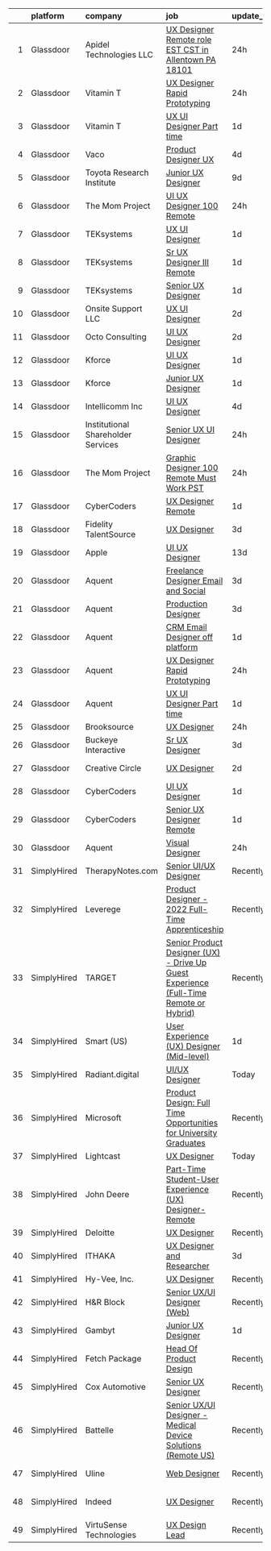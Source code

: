 

|    | platform    | company                            | job                                                                                                                                                                                                                                                                                                                                                                                                                                                                                                                                                                                                                                                                                                                                                                                                                                                                                                                                                                                                                                                                                                                                                                                                                                                                                                                                                                                                         | update_time   | location                  |
|---:|:------------|:-----------------------------------|:------------------------------------------------------------------------------------------------------------------------------------------------------------------------------------------------------------------------------------------------------------------------------------------------------------------------------------------------------------------------------------------------------------------------------------------------------------------------------------------------------------------------------------------------------------------------------------------------------------------------------------------------------------------------------------------------------------------------------------------------------------------------------------------------------------------------------------------------------------------------------------------------------------------------------------------------------------------------------------------------------------------------------------------------------------------------------------------------------------------------------------------------------------------------------------------------------------------------------------------------------------------------------------------------------------------------------------------------------------------------------------------------------------|:--------------|:--------------------------|
|  1 | Glassdoor   | Apidel Technologies LLC            | [UX Designer  Remote role   EST CST  in Allentown  PA  18101](https://www.glassdoor.com/partner/jobListing.htm?pos=108&ao=1110586&s=58&guid=0000018392606f96bbf8ec7c103994fa&src=GD_JOB_AD&t=SR&vt=w&ea=1&cs=1_1840f625&cb=1664608137438&jobListingId=1008175384315&cpc=8795CF9063CD573D&jrtk=3-0-1ge960ru7grhp801-1ge960runi9j9800-cedf637b6552d049--6NYlbfkN0C-xuqgdbktDILJoi_o42Ntwte-sxNwJl4lq25EOjgqY1VgCmQAJBSmm_5alIQ5XlvPrLljutItzS0mzm2l7Yjh4RNuoUH4WEBOGLSEo2BxjPNKaee3GvGLNz4gPDZu-KHYKRmxADGW1-zLaA47swzojpUagh8g5dG3BjTTez5V64uk93YtV7C7Zj0T7L1zBoB1QeRFg_tBGwG2AJbst6ge1ENfnMZx8aIVmyrqBdEpvBT9oQzncg_dY3rSuOQqS8RkSVqbCVgkJIc7iTaWo8MPABJ0-fD8IIZPGSTlrxrxVbDSNkM5v6uBnmKtEi6wfsOuhF9LJp-tADvWLbxGpYiwjSEa4S9YaphDtlQKUCaVUju-mVh3uDjGan-Obqs2PixRZGSS0x-yVdm32wJHgf2Pi4QbM6CIL2SHuD4rfg9NP8cVMhRWW63bZLU4ffibhTuh5gQaw5roWHPszIgFIdWF1pwHc4lmoCQrt0Q8cI391wlWZBR3W0Dqi7yhMr-xfIdauND9lq9D6Q%3D%3D)                                                                                                                                                                                                                                                                                                                                                                                                                                                                                          | 24h           | Allentown, PA             |
|  2 | Glassdoor   | Vitamin T                          | [UX Designer  Rapid Prototyping ](https://www.glassdoor.com/partner/jobListing.htm?pos=112&ao=1110586&s=58&guid=0000018392606f96bbf8ec7c103994fa&src=GD_JOB_AD&t=SR&vt=w&cs=1_0fac3f5c&cb=1664608137439&jobListingId=1008173951359&cpc=FB7E4A1762AE5BEC&jrtk=3-0-1ge960ru7grhp801-1ge960runi9j9800-f8c7ab2fd0d22ab3--6NYlbfkN0DMrcEu7yrtATojKJA7cEzGQ3FdRGWLh0CZQInL4ECGI6k5tN82kdM0OKoro5eXmjrJzujvbIHDi84gDnWUq-W2MztV56e9feDSkIG_GB9cWaCa0HNiTVzO8dCrc3R_XHLMmEfZduEdxxDKL2lmR26CZQhp89w3YGEgCPfCneTlL2dWJoJY4kvImbaeAOVnkXLsYtc_AWbA8t5dF7DjRJlVO_V9WYApOSq2oTI10rc2sDjv12P4NnttfJvygoP7-68qIEw7jHKsj2O60LRCZb_9S8UnLEnGZGajXPbWQcR5LITUpzZM1giwnKoydYdwGfyvgmN1DlfcrMQgK4p8RyRIzfhSj8Z35FcBr3ueAlyVqLnmm88N6SsZdnGcpoEZsmaX43s2ZzeVCknzgU4HfV47fXYNd7Bb4y0K5LBoDNA6nBDTHCVGZ7_mma9DtkVbGuZtLWwWn8NXtz9LDXBYpcuA-7-dmwG34AMeijuJORifOA%3D%3D)                                                                                                                                                                                                                                                                                                                                                                                                                                                                                                                                                           | 24h           | Remote                    |
|  3 | Glassdoor   | Vitamin T                          | [UX   UI Designer  Part   time ](https://www.glassdoor.com/partner/jobListing.htm?pos=126&ao=1110586&s=58&guid=0000018392606f96bbf8ec7c103994fa&src=GD_JOB_AD&t=SR&vt=w&cs=1_3c07bdcd&cb=1664608137441&jobListingId=1008171274913&cpc=FB7E4A1762AE5BEC&jrtk=3-0-1ge960ru7grhp801-1ge960runi9j9800-4bf6667c72e7b84f--6NYlbfkN0DMrcEu7yrtATojKJA7cEzGQ3FdRGWLh0CZQInL4ECGI6k5tN82kdM0OKoro5eXmjoaZL8nN3Be8I7mFx3cs-9qBCJ6phnW2ClcqUtnu2W8DdXBzKI99iGZ6BCA-ut6I_Ftt3-6BGtE0UGVagTyQHlADTki2KCPjtz28Hb9e33gprGLAJ1Yg4EwAnk24A9OpjLCqTl0_n7v2EVzAysVYbHINKtt12sGC9lSqWMgtW8kqt7cA9Kj5lDqB0Agg3sVIt2Bf7Iw0PzIE1BCbR70ngwCPgJ_QtAWpVrUEPObNmGFp6l2YrUBRr4hZSBhWxIjO7qhGpHD3uMrVHu2ZuS2CGsRDBcgxcqenTO535hTc1Nxu3LZjHI2qq4j7rNxaoJZ2PlhxXNtrd0mllPyQIgnw_lbRr_Evh2Q1E3bS4kzXLBnEKx1hoatqq6diL6nnqVAoSAld92N7zGN6RlmObN4CL0uQtvWsmxgndBFKqDWQliXAA%3D%3D)                                                                                                                                                                                                                                                                                                                                                                                                                                                                                                                                                            | 1d            | Remote                    |
|  4 | Glassdoor   | Vaco                               | [Product Designer   UX](https://www.glassdoor.com/partner/jobListing.htm?pos=124&ao=1110586&s=58&guid=0000018392606f96bbf8ec7c103994fa&src=GD_JOB_AD&t=SR&vt=w&ea=1&cs=1_ee3ad80c&cb=1664608137441&jobListingId=1008163072771&cpc=3BA4CE39D5B5DEF5&jrtk=3-0-1ge960ru7grhp801-1ge960runi9j9800-a78549ac59b6bd73--6NYlbfkN0D_sybMACCpf9B-677oK5j6rPldVB6BlrVvFjO_o-GJZbzuF-qh4PxErFUqfUsv_6sW9Vk4y-TmYWSpGkHQEHIrlB16yoUbjXyX7X5EKiYpx7ssJ92f540a90VaBB4kjiHfu4Gi2DcDhw00e7EMp9scPWjCh-vhOvzQtDKH_d3bZ9NcCrvfM-rNOjKJYSXJGDlM-NrYfeOPnt0sjMNgxF0uXSlr80ZkrKkTvwxiv65AutEPCiEbZB09w1G82oFVekzrHvGpSkUjf1Js07ZbeSZWxHBeCrS2k4M3oB1gFYRWkbZ-2HW04RWIAuYsR7oTYHTpLg0T-bijx2TBsl9boPnCOc9WfYN1yoh1KgwbHSru397E1vBifv4Ua5H2IAkQiNKzlUCppMUi-fQmh__44pee_NiGgB8VeXtdZAxAiGNyPPtNSIbpbkxz4MhfgFgVFQaXr58M5WEO6HFYBUFcMdPm8b3c2Z_cIZvn2dxGCGLWeRj0AmT7D-oIPskVzslbW22RLYPKNsQNR_WPeR3g7Oxx2T-7ignQCBbgmoZB0SuA9A%3D%3D)                                                                                                                                                                                                                                                                                                                                                                                                                                                                                                | 4d            | Remote                    |
|  5 | Glassdoor   | Toyota Research Institute          | [Junior UX Designer](https://www.glassdoor.com/partner/jobListing.htm?pos=113&ao=1110586&s=58&guid=0000018392606f96bbf8ec7c103994fa&src=GD_JOB_AD&t=SR&vt=w&ea=1&cs=1_328669da&cb=1664608137439&jobListingId=1008154395626&cpc=AC285F3A3ECA6BB0&jrtk=3-0-1ge960ru7grhp801-1ge960runi9j9800-f67843274f24dfd7--6NYlbfkN0DSgjPPcnEdvoK3uuxfISLALE6pB1FR7YSHOr_tSg5_QGIhoz_2VqUepdcKLBLI_zT8gjyfR1r67aOTbgheK19SQpXGle3g4VY2c30lMRAY4mIgBgEwCLhgJWsabSw76xIdLQzQTrpVtAGGFxggeZHQv2ARMYsVTb7oNmNoJVFJjyIc4Ag7TCw6_5SLGQqlbG6tD8aV32hV8I1P4o8lfUw9Ts63wpgZQVVZvbr4SWEKvDI9wydT5LM2T2RWA265T1lfT7NR1TEemAz-GRIDoRp3GlN4j189LqN9oBS_WRpF9gl2hQP8q9LPRDAHPT8M3NOCRpjDKuCv8HTUUu3dUxn11pwt8yqIVfc4G_g4mhajZ_3PkiAnf1bjtt_U0CAlBBIltLXI_8UJAWRNXqbqBK-gvvnVFxfS4EWO2G4NecMXi4FlWdWnriaZxjYrMJQmSIso1Nlt8pvKuHMw2MzyVXyXN0qXPKEXZgblWTlj2bUVwqc2vGLj4GELc-ehhKqwF3X5oq1qdSNuDTAqV8l3xzJlsLfpBAGGkIWJXD3odhczlTHCj0a8dfSyf7lIM762e5g%3D)                                                                                                                                                                                                                                                                                                                                                                                                                                                                                 | 9d            | Los Altos, CA             |
|  6 | Glassdoor   | The Mom Project                    | [UI UX Designer  100  Remote ](https://www.glassdoor.com/partner/jobListing.htm?pos=105&ao=1110586&s=58&guid=0000018392606f96bbf8ec7c103994fa&src=GD_JOB_AD&t=SR&vt=w&cs=1_559949bb&cb=1664608137437&jobListingId=1008175658293&cpc=FB7E4A1762AE5BEC&jrtk=3-0-1ge960ru7grhp801-1ge960runi9j9800-3f20cde7bdae6e93--6NYlbfkN0BDp_epf89aHDQhKpPegNJQ_ldQpEFZQsM9OcONMGxWx6pU56EKHF58QjVdAUvn2gUL_vkDbQLV7dAHA4DvaPm7U_EWqD3fRAhwjtEqdcUWYu1T25DdvT5WYZIBKOfgeg8mqKEqbamlYai4qZQM6iH_ecBn7A0hA8odAe_hG98BIqc8gARkeQHNpaNdr2lWG_esic6QEJ9hedq4UD0LZxBuAIsDTAk3Xnh5xmdtV4MLGgtydneRawOAj2zdJXnZYeO3yD64vDaCz6hEH3AEuDE9kLRnrSB82z4vT_Es6wT4Y3UEjuZHtQ8xic_nosSZLniBnzRVjCo4LkCqges9HOHZ1xYFMJpkdVugVNYC4HyhUFPUWRfhMgk9JkgfEolzkaswDKNFkKm0syPUWH4PBzy0_v22wyr1p9sC2lp-8FD4BDt1gc3_XigltY9HQ01d4EluvF5Tqag62uCytDavLo7WQ3xrdldk6_ZeeFO__Tu4TbmFdNJ4cvLgGrCs3KmVH733eE46DDWdohFYUbHdvIKd277a08FmdKdlfq7ysWNJKHU84aGWafuPzU0oRs_asdL6I1nHO89vOg%3D%3D)                                                                                                                                                                                                                                                                                                                                                                                                                                                              | 24h           | Remote                    |
|  7 | Glassdoor   | TEKsystems                         | [UX UI Designer](https://www.glassdoor.com/partner/jobListing.htm?pos=116&ao=1110586&s=58&guid=0000018392606f96bbf8ec7c103994fa&src=GD_JOB_AD&t=SR&vt=w&cs=1_68c69335&cb=1664608137439&jobListingId=1008172766180&cpc=F41FEAB56D215062&jrtk=3-0-1ge960ru7grhp801-1ge960runi9j9800-90ebe2972b67f183--6NYlbfkN0AuKz8EBO1xHDEL7V2YF9xF3dC_I9B9i-Zw2Jh8clPMK3KTieKealHQMRxLfyLBLKJ4QXP66uOfd8fYlyUkRWqt8kkeRvAaxr-d9sAlGLo2E32e4qthGQE_TY1B5cH1PYVB5JkENwHMk9qThWErUfcAi6IsTFkH6tEKd4rzI4BQ2pvhDMRqMRzrI4QGHcLwg0oD6lGWLWhbZpIarpIrDfwu_-W9fJ8hVmxpn1vZ_xHKzJHplwmeh15i0cRtoZ7ElL-u_8qZU1yXYFA18mwqKGTks7Hl72XAJ7vPQayRglv7kbHdhTXqxAMBjoNJKm6ewFeIfPZFE-UYZUCue69nWbxJ5M-Hke2Cg3EfZeMZhgEmUgMtWJkJ2eAO8aaFYasn_AR_mYXSBvh4KGFHMeCZDyVNfj7TEy13Y7X5CuKJGBRSHpbOrM5Qczt4L40txftNHrQbtAkQuLBv5Z8k_Z9NSEgR7PtKL2E7x5GrJkVg3g7NDEBQiGQWtPwNgKGJM48OvMuLu4KpoG2QAu3dryPTYj2B8Vjhztc_tw8vIDMrU6_bzxDP7kQYnRnu2yPCdP3m_k61DVqcOy2tQpaez3hAPC34AMMrcXOwQ5nM2L9r91P-APsLiX9lYBkAnUHV68Xn0-6B1KD7yzZ5FrsZ0vITDtWd7mZ57MEaF0nzQM3qMn3s56ERz-pxdYp3sEQs9Qs6CK4L3jkGscRcrS6Ori7rw-SFO3UGtDIg9CQq9ILKBbU1VMh1zN2Ijcota8421Bbq_emIJ1YiItNtK9lLTPi5NG8TY5fVjCSgAe2lbAZHUDHGF0AblShwxu0Q-8UBpP_FGW5CPTnWznBucJDYvYMDP3J-hg3EvINUt4juHDCXtvSz0JAkTgttsgq9LC-2ocSLIjufT3Kn7J_taNju5iUiOb4V7U7D9TGQZm4%3D)                                                                                                                          | 1d            | Greensboro, NC            |
|  8 | Glassdoor   | TEKsystems                         | [Sr  UX Designer III  Remote](https://www.glassdoor.com/partner/jobListing.htm?pos=122&ao=1110586&s=58&guid=0000018392606f96bbf8ec7c103994fa&src=GD_JOB_AD&t=SR&vt=w&cs=1_a309cc86&cb=1664608137440&jobListingId=1008172766243&cpc=654405A9B1E0A9F5&jrtk=3-0-1ge960ru7grhp801-1ge960runi9j9800-b62ad16a752069c8--6NYlbfkN0AuKz8EBO1xHDEL7V2YF9xF3dC_I9B9i-Zw2Jh8clPMK3KTieKealHQMRxLfyLBLKJ4QXP66uOfdwqh8fbcLl4j6JH6ueB_YNwTgsTPLhQC4a5TBKwCtU4x1ZcxBKTbMA_h9Xqqa0e8t3H-i_ZU_0cG3QNcjqix4OnWwNXfie3QBwPaacpsfQk3y6h8C5DkdJzYIPzadRv47hUxURhiQ2xzUxpUAETo_-yctzUV8xCD6BWY0sps3QnEtJUN3iQqgCuVr6yYLJfeNsdARvneM4PaWoPytFQ9x9cs9iViCbY2PmMycNXAM7x6_4Tbt2coEUNFl81IIau0bL7cwnqFhyKgwBnwlg71xN7M7a6dbuxuWLfPYFzLh8J2GA_jUkNbWYGZgxxNZeRqCblqH2gV70btvOeAEnZ-yxvEy97r4-vlNl0lcMP7eHUgY4m2YD9MS_QZ3hKb073aXHYVf0JNPJVDU73cW2JUx5ti-r4QEfiaBHl8phm0BTDFtAPl9uGG1fo0KdE41pwuHW8FX6T7sfMD0iZxEwmwtrTLSPZ19kkrjOKLoILBU7BbzpdjhE7PsMB5YwNJZLU_5qfEuFm8yhmbbAfC5QJkNzEAFxp_ga_pS1WBnORXl38kTpwOlYO_Ky3GjtoKR5MrEnp0SF89ME5bsK_-IT10guLYQZoQ1x9tJB6FYkVhx_oI7LOcr39YOL-k6wxsFPJbskSE18J-VXI5JQFw4AUxoz6a1G3PsutF7AuR9nA60OroAl38O8MzWl73untlCqaRp9k59gyVCDikE-1Eo3PVCM1cx6LkokbCkgeiPloT8dxNp3ildVOtUnnC0zVuWMEqHqEKEbLv9HiAcQWEkZKoqD4tgagRlTMG4XLLRHz46_nbzcUKVGbVYY5jXmUWDfzAk1OPf1fe-_eovPR4Mkr244U%3D)                                                                                                             | 1d            | Warrensville Heights, OH  |
|  9 | Glassdoor   | TEKsystems                         | [Senior UX Designer](https://www.glassdoor.com/partner/jobListing.htm?pos=127&ao=1110586&s=58&guid=0000018392606f96bbf8ec7c103994fa&src=GD_JOB_AD&t=SR&vt=w&cs=1_ebbda6d2&cb=1664608137441&jobListingId=1008172766048&cpc=FAE5E775D180B2FB&jrtk=3-0-1ge960ru7grhp801-1ge960runi9j9800-fcce30b190709b83--6NYlbfkN0AuKz8EBO1xHDEL7V2YF9xF3dC_I9B9i-Zw2Jh8clPMK3KTieKealHQySFBD4L6FvMt4hGeVJ7Y68106llFV3IBQKQYzCbtI-MzP9lCQPYMgpsK_nE-15qdg-YBM72zWSi1SSRFnHxcXj2nsOwaHaGri8IyglhjyVq71qBl8FUUCfndLOCvSOuhRJhCOCkrBPr1XMbirh-9Lin0ZQyst8-gCpmqXMFRfFcy3a2BklVmxqCi3jGAHYy2jcXC2tpG3p_hqvQIcSnCQSLbpM-ggjaAist26XTfjDuO0s62-G4oRc3MH6xZbOmklWZ8XHeRi25l9XvpiuLnj6vjVQGb4wvU7Og56Fd5qJByZXYTdM7ADx8AsTFJr6c26DPj_Z3FOfWZWnEWGQcNH41_V9K1pdUEXRurjqdaGPNpcQ4LqyJ18oc76JXOG0wBZYq8mHfG08iYsOWcQElPa3-5ZjJ9a7LrD97OJr1iKy29bq5yBdqqaCT4uC5Nxlb5-th_iiQKKDjxZeJVOwWNBDF7XTNvOKVrbh_698cmru4n8ye6HlvsYQQpmXQPk5OShdU5zLboUMBBTQ3qzN69y_a62Zi3au_AqLlnvF3Z0_bErqf2yEe3l5B3JGnbctIdtqlEUFDqJpR9iyFC1XPZnpyAn3b61zeMDS60ZrR0WH18cdYteiumLOFc7HBsG52aZbQlXj4zJ7Q1ucYWUr6Pn0dkq-TLV9LTGd0ulFXE4DhYfBBpCYy8SCw4RfWQUHGHzxqJST1AeRs7KzkBeBAZ4DSC4VgytMsjOdYYxpGeMlQAhnpBQeC9oI2W0o5QTbPkPLs126fuw9WCGjHR107W_PcSd0rrf6GzwxRvuMQxcY3O9DKUCZEizRd5teUpiaHtuyvRpM23inzt6BPtmmEQDY4KJ52ntQsJ8w0inq7O3AxMBuxGz-KXQg%3D%3D)                                                                                                        | 1d            | Atlanta, GA               |
| 10 | Glassdoor   | Onsite Support LLC                 | [UX UI Designer](https://www.glassdoor.com/partner/jobListing.htm?pos=101&ao=1110586&s=58&guid=0000018392606f96bbf8ec7c103994fa&src=GD_JOB_AD&t=SR&vt=w&ea=1&cs=1_7a59163c&cb=1664608137437&jobListingId=1008169414448&cpc=FB7E4A1762AE5BEC&jrtk=3-0-1ge960ru7grhp801-1ge960runi9j9800-a2aaa8486b49cb07--6NYlbfkN0Auk-QkTeXAvl3GClZfDM17QnofsqdUwCNpvBU1ShVA2_yp9Eg1uWSGJ1J2ClXU4kC3icgS9_W-5OsuWunWt_IyctRlB_pbyfy0dghEqf4VNyql2VDZ2IGt7AMSmGCYyfN4lJqudB2TMcLul0G85UmzqSdWchKEuZt7nw4iQuQHG9yX2SOt8G79KsOTwlB5zvlMqBtfsV6IgFJLRfmC3jPHVPbF5i6e8nreB5Yb9MQE4TJqVbv5nRunYCTbDm4DCB0XaMqmx2ymKB2ZOu-v0amf_WeVUYajDNdgUUQ0W94Yd32bWrof9g8prpT6Wjnw4B_lFgIPPGKsiRtr2ZZ3NM0SsX1-1n8qSgqTlolzjW-B9vMVPg1-T01l9xpKeCM4OmgToIPsj1ofx0FVfXjO5IDLRDuRwcHDQ34Xz2fSlbHRuHYIC2Tui-RP67cHGfCwB7ayOUsKxgCDfkUTysInKtsSZCbEw06uR85DQk1R8WfeOWbPpTF5tWydUhA25aR53cshml7yFnY0kw%3D%3D)                                                                                                                                                                                                                                                                                                                                                                                                                                                                                                                                       | 2d            | Remote                    |
| 11 | Glassdoor   | Octo Consulting                    | [UI UX Designer](https://www.glassdoor.com/partner/jobListing.htm?pos=103&ao=1110586&s=58&guid=0000018392606f96bbf8ec7c103994fa&src=GD_JOB_AD&t=SR&vt=w&ea=1&cs=1_0501cf12&cb=1664608137437&jobListingId=1008168500556&cpc=1CBFC3E34E2A31FF&jrtk=3-0-1ge960ru7grhp801-1ge960runi9j9800-b371f68b6cc4eaad--6NYlbfkN0BUILWTwFEMoXKrKssGyD8iTIA4IasGWC9VuLPSE7H-z3PWa5O78tC_NkFRpx8Ok5lPrUM7VPeJDZc1K6nRz6VTjVqrFkmtE1Tu5MmOi-VWlYxoX3PZSwQz7msP4ZNglGJEcCFNl3jkA2XF5qu19Srs_qOr8Em2AJbfiSkMTCMKsvYpLkr4E9oiEiMHqzWG951xJ2nO1-9xP5LFznj_rVPhstF8po8PhB6W6kuDBp8vSL4f3c1gjHJIZmq4lMz83M9mDjMuamrO7Ki8wgJK_NXVwdBR4wzfKdxlzNhoogri0sG0Aae-gg4wwpKlFh54iLiErfMVYUpByqSvCva1d5ihpPgslyoqckfpdz7Rv6wJzYNYnjb6xVPCP2hAALhQUAeMiZ6Nnr0_LNpVGSz06sOJUVwgRrLhFoN0TF9hYp-r3O3CsgJmRlEcgjn2UDtOQp18yQDWW2BkH2iylzpQZKRg2b7C7J05ftXuYAK37rECKTiBU5rC08cy1oYS2poEa_2lU02WRPNkag%3D%3D)                                                                                                                                                                                                                                                                                                                                                                                                                                                                                                                                       | 2d            | Remote                    |
| 12 | Glassdoor   | Kforce                             | [UI   UX Designer](https://www.glassdoor.com/partner/jobListing.htm?pos=118&ao=1110586&s=58&guid=0000018392606f96bbf8ec7c103994fa&src=GD_JOB_AD&t=SR&vt=w&cs=1_3ec2d14a&cb=1664608137440&jobListingId=1008171475825&cpc=451933188B21919D&jrtk=3-0-1ge960ru7grhp801-1ge960runi9j9800-169232d491edfc0d--6NYlbfkN0C5IatSLh_Ak1q39eQQoPIxD737RW9NeiYGvIRXkrLjEBkC4LI6KweFWWPiS1PvvlwxA2m4CamoTr1Qmp_rzbAaDITj5GUxqydHRv10c1Wgy3bori4BDfW7YKr5T8Q4uO9Vh53CVu8Echyc3dl-omqU9nZfrmxB4POLZjMr9DKh2VowwCb3sueumKcRyBuL9Bmvw_vLltOK1VSf-RIW1_wTOIM-UIIPQTbgpXVv6UIrUuJvj8YSTeWtVbJyeK7DLNojniE9iUlrJH9w8qQPG39xwZFVyACopoqRwIBGwwbRSkFn5X9r-vaolhHp_mmpwisHtUpebSbpRBx0edeiW7wK2mWipiPvQepFiz4ZYwPtODlxXD0hTDwCja8MSE0ua2_RPLPX4L08IEsItHtIV3YzzgsQpdqgZtfhOGvMq7paWydPhLcyVIgtPthhk5JyKk8bp5ikKJlnFijhGXw-x9FiWmzEnvFezfYkibG6hITwPv1W53wLBddyr6RtkB7oduI4QNvC01CCwc6km-Tv36Pv6dECT4_cesa5jTh6gHJC6lgihsEjq6pbLimfoM5bBdiWSPZehRSTg0QJGfKhu1JxUeYeLLmy1kU0rwcZhXbdYg%3D%3D)                                                                                                                                                                                                                                                                                                                                                                                                                                          | 1d            | Miami, FL                 |
| 13 | Glassdoor   | Kforce                             | [Junior UX Designer](https://www.glassdoor.com/partner/jobListing.htm?pos=129&ao=1110586&s=58&guid=0000018392606f96bbf8ec7c103994fa&src=GD_JOB_AD&t=SR&vt=w&cs=1_5f579301&cb=1664608137441&jobListingId=1008171475806&cpc=451933188B21919D&jrtk=3-0-1ge960ru7grhp801-1ge960runi9j9800-4a452bcb5cd9e192--6NYlbfkN0C5IatSLh_Ak1q39eQQoPIxD737RW9NeiYGvIRXkrLjEBkC4LI6KweFWWPiS1PvvlwxA2m4CamoTgepIAcWS80dPYAlTDVotPDnTeOmZ3__NdUJMpsQ3s7hqh9LKGbit0-us6r01nDV-_8hIfKReOSUzPHKs3LRX9K02WsIylTwfHQWjxcy5Y7BWBA3C5ym6RG28qp90StqQlWdr8BF-54MTFZwmw7QYm4mdDmves6QseZ4-Du6wRx20f46Tz8VBnazqkiU4DSlE-0NJwi1Oi_F6uiDCRJPVF9EH-j1uLIer-kgqvX5qPXoIdA86SBkFBgEQrkxfPtuaWQTcP3IfTNF6nhetJ2vPRQbXtBp2OGRTM_RMJQc-LJwxBYQEkl4hDQCBgh7Aj09eGoWy3J7h4VW-FF4R-bcOMXcqRY0s3lTsXcXgN8Ys7hiJXGiYWLQVmsIAFssVO0TTzywYPX9RU0TUk-h4PNC5GkxKGjVvHTAYfV3xJk7-yaQB2kK506_6niW2bRDHJ8gIUV4Yd4ndtVCmOzLu1J5MMOthPZ6R_9IRL3M9SbdPViFHofhjcOUurKpjt2qWmRFP65fXTTpBY3DWZgWvtS9_eMErof05rPmEP2Jlpg08jAr)                                                                                                                                                                                                                                                                                                                                                                                                                                    | 1d            | Wellesley Hills, MA       |
| 14 | Glassdoor   | Intellicomm Inc                    | [UI UX Designer](https://www.glassdoor.com/partner/jobListing.htm?pos=106&ao=1110586&s=58&guid=0000018392606f96bbf8ec7c103994fa&src=GD_JOB_AD&t=SR&vt=w&ea=1&cs=1_cc32d853&cb=1664608137438&jobListingId=1008162824501&cpc=5EFBB0462F9C6B7A&jrtk=3-0-1ge960ru7grhp801-1ge960runi9j9800-77d90b9bdfe3fd21--6NYlbfkN0ChKihHdWUYlBRbbnjV70faLAmc7CdQbAkEYrx9QGU1An9lzWqTAjHS5tSZ18XLIvExbfG7YUs9wX5NlgJN93BLATALkr6wdcVUe3x2gVRLOAtumFiEB6EhR5jkv0CzPFZm5dBwAJiDHEKSy3TEOuxRoJmPduteKoUNly0VausAEtY5NtMS5AeCa2d_BozR69-Du1utJqKrJhX29P7xWnJUbbCG07ePp5hVEUO8WOKQSw9Xjl4bxVJ_v-cjBs9XDkopXio-u7hqhXJRLSXwSqv5-nzqpWgGgt81bXz5wXMZANfbL-WC1nmSa8GrBtXjRjtjOJB0lMGv5MQfcv3RcR0zi9qiDQA5kOVDbBoOzCsC7R7Fc22FYdCz41HrbkiFkJGBi08l4PGQG6eAjcZ1DPOUpwOvBPYjedPUZC14QsXwDVP97toX0ls1iuw1410pDAzILPyq_XN6teWHSK2hg8A6o5xNhodyqprYITyuMW98tBomw31hRx71THgosrT9Hr8%3D)                                                                                                                                                                                                                                                                                                                                                                                                                                                                                                                                                     | 4d            | Wayne, PA                 |
| 15 | Glassdoor   | Institutional Shareholder Services | [Senior UX UI Designer](https://www.glassdoor.com/partner/jobListing.htm?pos=125&ao=1110586&s=58&guid=0000018392606f96bbf8ec7c103994fa&src=GD_JOB_AD&t=SR&vt=w&ea=1&cs=1_dbbc31c8&cb=1664608137441&jobListingId=1008174826052&cpc=149B3D5996025BBA&jrtk=3-0-1ge960ru7grhp801-1ge960runi9j9800-4a63901ae23de28d--6NYlbfkN0DEjEyG498fsO5Q4lAbU0f30o3BI8LVPf9--M-DoZF1l-k4CaWPCI67qhjpU3vbLFXaMcfIr_FbAOAriqTY7Z3SFMKpA3-_ZsEEDQkxXRIqLECzxoFQui7gpBchjGgJjUnnPTSafiq07dr4bsWs_t1Q_j-M0aZJZDrXsXmBJhx8GnenivDeBJixM9_fHRUpVv7c-nrTbWg-xEiCz8RddHiRvvP8w9C4q5-EbrLhK8nVYUh7Fp4zotNI491mod4WcgjuzYzH1RInlXzQfOl5C8CW7ujN6cmqoFkQB0-ZW6UpWTdraiOgIrqozc3zGQ4YufzI61nnhpx6h1OH0nJpcY9yKzVBIRXEzEx5y1E0dQbZDktfvneEHAOnVL_Hx81l-zT5EH3y_5XRzoCZQzH1CPmDStqio65tvjt53RF4GXkJoklYYhHY7lMOFmjv4ap4rCAvCj0RLI1NILW4vkhU93nxDwScd-Bq5qDIixiF3q9rYkF5mEou9iIfE3rgdgLMPoENKlu5SIfrIeXkbpX4jmMe)                                                                                                                                                                                                                                                                                                                                                                                                                                                                                                                            | 24h           | Norman, OK                |
| 16 | Glassdoor   | The Mom Project                    | [Graphic Designer  100  Remote  Must Work PST ](https://www.glassdoor.com/partner/jobListing.htm?pos=120&ao=1110586&s=58&guid=0000018392606f96bbf8ec7c103994fa&src=GD_JOB_AD&t=SR&vt=w&cs=1_7bc7eb73&cb=1664608137440&jobListingId=1008174906625&cpc=1CBFC3E34E2A31FF&jrtk=3-0-1ge960ru7grhp801-1ge960runi9j9800-be9b63d85c896383--6NYlbfkN0BDp_epf89aHDQhKpPegNJQ_ldQpEFZQsM9OcONMGxWx6pU56EKHF58QjVdAUvn2gUh2hLNM1TjGC803JXXZh-gDZK_AAcLDi1B_3U2qZzMGE-XSBvR363kXOGi6fKIRH_xB2xFgIvCSTOGpWmxtuFDnDlRbJoWZ2k25dmsBa0gAmbn6jzQtbOGHI1GiVCPkIpGma8P5vYmrd3JbjIYeghtZUqbVLIN3OrL1SoKU0NchWNUaXQkGei6tkrIHrhGI4Eh-Xk9Vih58W2TfYtnKOoZwKtECLmzJGvhJUUJ-ETHI-WFw49kATWTUFtawIbxlsm1n0cnRgdy7krPLcnl-YhRlH3wqmNfSE5rvzxYlsxcfI-GMxkkRjLSnu3EHk3kxKk_zhDlBgIB8byzIJKR-fe4yUcAsfKd0pi2vCJXQLM0_onA5xbU80QNezTEUHSb9PDdg4BSNdIS-5GE2JIoAncgA-X7Ql7btyvOK13_PFsLOJkCC5nieKRB6HS-Y47HdtxdHd9MDwReeUS46oQPY1IxEYMEoqZfO2F2AH9X9oyDFgJU_QnHfYu2EWdDVzr0hbo8GQQk7a6Rfw%3D%3D)                                                                                                                                                                                                                                                                                                                                                                                                                                             | 24h           | Remote                    |
| 17 | Glassdoor   | CyberCoders                        | [UX Designer  Remote ](https://www.glassdoor.com/partner/jobListing.htm?pos=110&ao=1110586&s=58&guid=0000018392606f96bbf8ec7c103994fa&src=GD_JOB_AD&t=SR&vt=w&ea=1&cs=1_43d1365c&cb=1664608137439&jobListingId=1008172775690&cpc=C4A69CCDBB3B9599&jrtk=3-0-1ge960ru7grhp801-1ge960runi9j9800-5dec6d219017d770--6NYlbfkN0CpFJQzrgRR8WqXWK1qKKEqALWJw739KlKqr2H-MSI4eoBlI4EFrmor2FYZMP3muM18C41kHOQtw3pBpv7sqWz3w6cZipHCcGr0kMpbAUXQ5W2AyIXt2Ccl-Njq9TI-0osK11q1XJWwllboQJ0ymlr4KnSxsM5qjxKdzMPUN5ReBRQj7ZlAvG8haDPd-6fmTt0Sf9_YPPCR5hfJGGUrfUzvOP1ARz4se66Etm-t2Esf7WHWEKKWzrVxm72_IgfclI-BMJ-j4QiTdJN7nRcOjc7KK76aJf0EaiRXgWk7K66Ktw1NaFDQErpLLtmCD_MoA2bdRkLYySTkQ5_KD2Tqn1WUy0Jba7Il8ddFvTrJbmd8yP46eZ70RiuW63K636y6iAYfVvUWm2OhwENW-EpFC1K9TcFCikVXxvtlqv_Hqqe4cpwLGzA--TAkNhY70whBDEXv7Dzua8BRpnrK2Ad6gsgd5Z6k351H-sQsrAQ_kgVl7kWeNse4VXAfHb9ZHNLk-bdhoONopQ4GMRagwGsHmLADvI7073AWXfeIPBaOcsk0vyUZGtlAHLUYga7JtAE1h5EAPojmnh9PnV9503SnIproeAddL1ByOx7dugWsC7sC9vTKAUeCcAkCMiEbhchTmMvkaFekfEU96KxujEVTBoYN0yQG-P7jamnZrBsXiRmolhb1Y1l_BCJdZ4hi9iVizDs48M39OBRN7qLm0Bz2EgP5FK8HUonfYIF2sCe6Ei2x2izuaJx9buW5NVly2gpSe2iYSvUxxlLEKP1VcT-LRFc2laFTcLxNnpCzUisZgxdgF2Jv5fU4mJluu-JgJlIRy-cHtypkwPFe3Cqr7uO3zVUzTFtzBK9VYKzMZ4zJYJb5S2adMOJ31k1J8W3uQr1wTTtG15d0kmPTfOdgxl4GoQRce0_rHYY-RZTPgeETrcSpUdUsntfeOboOHaYLRpFu6tSrZ8B6oPL61tJTwS1lUrIARDPdMXki8ZYTaWjrPm6JnPw-Pv_86Mh7b1l2OCwvBlP-Vk5ADrabcQ%3D%3D) | 1d            | Atlanta, GA               |
| 18 | Glassdoor   | Fidelity TalentSource              | [UX Designer](https://www.glassdoor.com/partner/jobListing.htm?pos=107&ao=1110586&s=58&guid=0000018392606f96bbf8ec7c103994fa&src=GD_JOB_AD&t=SR&vt=w&cs=1_4d75c5c8&cb=1664608137438&jobListingId=1008164718000&cpc=AF770993EC679D41&jrtk=3-0-1ge960ru7grhp801-1ge960runi9j9800-d0d3d3ff856dc8ca--6NYlbfkN0AoYXfdOe7El6-Ykny_IbMrQLc_ftZ75MJybi-dJXWXjsCzoyCJRRBVlF9fO0cfHB_4Iss1mpfrV1KEL_i1jrZuTSDnlLV-HZsg7UToNtl7fTd04rV74herW18UR8Dk9LZazC636Rsw_-43zuFw_lqdkZ4j2HFb46I_IeGNGbd4rz2oKXcveIcTTO3RZ1P1DtBARnmM8XuTdOoMKdZbqOd75FJedFQhAoQ4-9bgGxhIZteLHcP27feKmLnw91mc0V4h7m2vcVUALA5lUZF1BfdJLbPyTa9GeVCmnNVJnb26s-8EVHOjNDrU89eEGkyqXOeI20D6jlL1U4tnXPgyLQZ6Qw2ttldpHwvOv3kmTjt_-5WxYLhDhf5lsVHEaO0YwxBUGQ61tNLZEhHRmOii2SxwOz8tBOqJn6ZTRfy6gKsyGB1MNu0VRG6VnYOOb4BoV66UJY1kPnDgQb2EdPRrzwYl9l5ANA-Vo09oWVfommEwiFOREWUAPsNl)                                                                                                                                                                                                                                                                                                                                                                                                                                                                                                                                                                           | 3d            | Boston, MA                |
| 19 | Glassdoor   | Apple                              | [UI   UX Designer](https://www.glassdoor.com/partner/jobListing.htm?pos=104&ao=1110586&s=58&guid=0000018392606f96bbf8ec7c103994fa&src=GD_JOB_AD&t=SR&vt=w&cs=1_9d33fb10&cb=1664608137437&jobListingId=1008146232570&cpc=F41FEAB56D215062&jrtk=3-0-1ge960ru7grhp801-1ge960runi9j9800-10d876441d9dbc59--6NYlbfkN0BvKrLyj5gPmtZO9T8euul8TCxuuKNOtzRJOomxnwSEodTz2Bc-sPZl5OJ9R4TJsNdP1LrRDE0KT8JEjveg7rgr2XaFdWdHk3lIFAJ3qXp8x5UW7eSBwDM-TFrC0_xx-L4h4jIwPYhd4pmUXRU2P9eVwrXTp1SwOBEBCd69L-RUDgDeXp6Qf9klMOP1EkhMa6Z0nuPUM88TWKSW4yXe4WY2_0v-nkQRTWrQtoFZE3Es7bKkZhCn7i7yLhYLZIMiX1AC_3gPsAVEFczbLrEJaTFEW5EvwofR25WEr92VQSI8fHT_x0g_E6ww--_WwhibCz63Q-X-ZeY7y1uif6Yy-Yj6WbiCuO0lZE9Q1_B1hBsnrhDMBzLQ8R06u39qDUQr2lNpT93c581Pefx1Ic3cqnpqx_Rk-9X5qMDsuLsyICY_qQ5TkDh05v2qOxQqEPmdjQbZBE3EygpMOyhxlw8ZVuJFiNivKpWQV0oeuxYOrISFq7CBtL01LdGGp98lrszMm4_9NuHvlFi93zp7viVeDUDQ4g-6sf-8PG6DDnFr_OjcDPq5Q5wNcjqELCyWpUrYhnVbUlNbXNJu0JI0w2MldVItE1HHZEGtpmTBCSVPFF8J9YOIC_CPMZBlsuJgBALpQzsqp2Pimll5nlOMRrUMUNMsA4B2QI3Q8mbrtUaB-2-1U5QbbRDkVo4Ve3ADUeeS136G6AEz0Ypqcn9nJJvgpl2oZEZ-S4PuOnckZdTHIVxhXCPiG1eH2LyhUmHBSXPcR7JELxgmys3rKnte750KwTe2tKbZdZekvLbEFk9FzvVGWd-iEQGZoFF0KD5uXzOEfBJLB0mr3OBskTuujMDHw3Jpu90Tvf37GzH76BAngj-lA-GmRseic3H6HxASEd1KhcNXb0-GayB3yaLxhk_30hEA1WFAZAF3IXyrxS5GzvUUidtJDkVpbZOm-SOWxqrpbz0%3D)                                                                                        | 13d           | Culver City, CA           |
| 20 | Glassdoor   | Aquent                             | [Freelance Designer Email and Social](https://www.glassdoor.com/partner/jobListing.htm?pos=115&ao=1110586&s=58&guid=0000018392606f96bbf8ec7c103994fa&src=GD_JOB_AD&t=SR&vt=w&cs=1_d40e65ee&cb=1664608137439&jobListingId=1008166263396&cpc=2CAED5C921A5F994&jrtk=3-0-1ge960ru7grhp801-1ge960runi9j9800-5fefb7ee0ef75b48--6NYlbfkN0DMrcEu7yrtATojKJA7cEzGQ3FdRGWLh0CZQInL4ECGI9gD0Wolx9R2EDT7B77c2cTl0x_oT4u0VyXWboOgp-kNsmrC-BXQzGbukCyHrpIqS7WraI7mLIyqWQP5Eh8D_rrc55GI7g_VYXShykTmlCEn1wmEnWZ4v73tWysc0qiH5nld1koGj0g--P5ESmCwepFDlOa_qeSinc1I-A_7CBH2AYOUFGiFooBrL0e5VOf0QU1CnPUuuoceq2h4UEWuPHUupQcdqyh2AqKXhs5Jx7liMtXJnSZNdXJOCHbil-BsZpTyQHmdBmCkgMzcDoNouhqfA46gguflcj_By0ino9y_WfJeh0w_07LZgZbMFXsGt-tf5Qz-8nfA7XNT06ox2EL5JP0XKoKuAJP-_i_OxjaRODvP-7VLtRmi8_ledTO0mVsaI4lmSTDxxqRLr3w71DalGpwnmzAby4JamCFvr8_u)                                                                                                                                                                                                                                                                                                                                                                                                                                                                                                                                                                                   | 3d            | Remote                    |
| 21 | Glassdoor   | Aquent                             | [Production Designer](https://www.glassdoor.com/partner/jobListing.htm?pos=128&ao=1110586&s=58&guid=0000018392606f96bbf8ec7c103994fa&src=GD_JOB_AD&t=SR&vt=w&cs=1_7403a91f&cb=1664608137441&jobListingId=1008165513623&cpc=2CAED5C921A5F994&jrtk=3-0-1ge960ru7grhp801-1ge960runi9j9800-4e2cbfb787b713da--6NYlbfkN0DMrcEu7yrtATojKJA7cEzGQ3FdRGWLh0CZQInL4ECGI9gD0Wolx9R2EDT7B77c2cQnWZfX4xuKjXk7bZWaP4wr4jXUu_ca5UdQzin5VO65kX13FK7fnUJh1CrlcCV1zDONrc1dzlWHCfyrvGqsRpcWmaxmx1jM451YO_rlRToBYUoDu43tZK-kYCR2zZUEgqv7r42SyPoZRSUvz35nmVORgBJQc_7kpNy5r-8L82Q1X7KksWfWWHrm_pqDfxKQssT4Mrmpbyi7E825NHriZywNoqU7luMr3vQLDVEoer4wATfb4gkq6sHerrDxbmy-7YXgA5QFM0e_iDS4pBQzqg0uV-yPhNNlQ0NUtjjdarwWU_O3cgddYaOMnfEpXuqbJJprAgv_eOYWoOD1i_cSj139JF0OZtH5U_BrapPQ3tLkylCkXOr8Z4fEz8JNucGJyjpbPSNNavWnwiJMoz4H2Bm0)                                                                                                                                                                                                                                                                                                                                                                                                                                                                                                                                                                                                   | 3d            | Remote                    |
| 22 | Glassdoor   | Aquent                             | [CRM Email Designer   off platform](https://www.glassdoor.com/partner/jobListing.htm?pos=117&ao=1110586&s=58&guid=0000018392606f96bbf8ec7c103994fa&src=GD_JOB_AD&t=SR&vt=w&cs=1_a4477528&cb=1664608137439&jobListingId=1008171343052&cpc=2CAED5C921A5F994&jrtk=3-0-1ge960ru7grhp801-1ge960runi9j9800-0ac62d70584a4184--6NYlbfkN0DMrcEu7yrtATojKJA7cEzGQ3FdRGWLh0CZQInL4ECGI9gD0Wolx9R2EDT7B77c2cT1NsTyLsrw9bf4xPWKgLhopYbJxurihkD4ZjWOgPl8u8twvyc4Nqb_dBy9GR2udUpNU0t52W93scOAgTUzsFg-NQEOeqJ3JlwkRVxbAGkRoTbvpX9k1pTPM9kayxz-JdB1MBzRJpay-sDTCG0sDoLiJ_4A_a16-DaTCjcfXocqsS6YEg962tT53Tuauh1hYk5BlB5V3CjFMgkyq8JxuV59E-1EicLPzxOoDvTt8D7Dd-CenHrJstTO46aB4pkipxMOX6ef4N0wrqJG4BXgoeCNKXKIcuy6IFNrq_JTeIQ5RAhLRLdUQi8kmZBpObrQ2XxWIAC4u8PDCm33qo6SY8apqBg4VmkLPQp3XxNC86n_SHSK9z-z1qUhdFfup3yjl-bPgSm0KrPtxi1tZ9Dyqc8evDvFg0PTR4g%3D)                                                                                                                                                                                                                                                                                                                                                                                                                                                                                                                                                                       | 1d            | Remote                    |
| 23 | Glassdoor   | Aquent                             | [UX Designer  Rapid Prototyping ](https://www.glassdoor.com/partner/jobListing.htm?pos=111&ao=1110586&s=58&guid=0000018392606f96bbf8ec7c103994fa&src=GD_JOB_AD&t=SR&vt=w&cs=1_7158841a&cb=1664608137438&jobListingId=1008174089721&cpc=8795CF9063CD573D&jrtk=3-0-1ge960ru7grhp801-1ge960runi9j9800-2a32adcb52bb8daa--6NYlbfkN0DMrcEu7yrtATojKJA7cEzGQ3FdRGWLh0CZQInL4ECGI9gD0Wolx9R2EDT7B77c2cRg3T1jCVusolK28L8zN4pFbudXEvg8lXrCwY206b-MpJjLivZZBS5gjWiB0_K_QOUGSpjaDmZtc8rU3CVpZiyDakulHtjq27uDWu4xwPzNg6hla7eh_4fg8Hj26moSAAB7yBvlbzBBNIwnhQRG6_GCPqAQ5zJqP9Wzv4LRk_3RZMwAox4igDBKqsvkvyYgqI6NtzY1KZPtl04Hy5xyfBg-rKCQmi0qv5SCDb2Qy-eGxXo1bAR4wkajT6HhQ2j_VTImneT8UmnZvb9XnGYNZnHtlc8665aP1YKv4NCWhrSHP_gt8p5jNkOQjV3V9j_xJ9Nn6HsP4eQKJkVSb5cehbrEm8RjBrLaAy-XhL3d3PF38fDI-5CQgV9hnIvFHe5OvesDrvI2s5aiLBC4lC-_JqHXEZ5JxVKBU0U%3D)                                                                                                                                                                                                                                                                                                                                                                                                                                                                                                                                                                         | 24h           | Remote                    |
| 24 | Glassdoor   | Aquent                             | [UX   UI Designer  Part   time ](https://www.glassdoor.com/partner/jobListing.htm?pos=123&ao=1110586&s=58&guid=0000018392606f96bbf8ec7c103994fa&src=GD_JOB_AD&t=SR&vt=w&cs=1_227aa179&cb=1664608137440&jobListingId=1008171343041&cpc=9908D8D4413DBB8A&jrtk=3-0-1ge960ru7grhp801-1ge960runi9j9800-09188c4f0dd598d4--6NYlbfkN0DMrcEu7yrtATojKJA7cEzGQ3FdRGWLh0CZQInL4ECGI9gD0Wolx9R2EDT7B77c2cT1NsTyLsrw9bgc0enPQDtyIcCG7AEFpzWt8g-Jfj-m9Iy4mQpLi2g_mB8zlAS9_Wsv0AgFrz_X8UELV6vd-JP3xnRZfQaeCzdrQ8VzwgocLn8OHbu077XT53MyWKg7gRr7wglZ4q3a_nfhvh1ZE9VwnejIWXMDl2ZDfc6tSHLDm3lfdQZbIz0k4I3HK4criNNIcKXpNGHMi17b8-qz5p63p3jQZUNNfBF4DDY3o4I24qgjzW_ieMGToLat_QCcewoONYMaqwxAwDdPnaDnhkQayCb-ocvJBH5iwE4dP_UAwrEZ95hqWjgAyEJEdThzETpNx5C-MGtk5-UEWGv7UCoe76sgLzpSlpazGxIBg011i-A-q1gnnq2S51R6FnjxgMCJ8mPfEWx0uX6GSyygE8DJdPsyp0TXDB8%3D)                                                                                                                                                                                                                                                                                                                                                                                                                                                                                                                                                                          | 1d            | Remote                    |
| 25 | Glassdoor   | Brooksource                        | [UX Designer](https://www.glassdoor.com/partner/jobListing.htm?pos=121&ao=1110586&s=58&guid=0000018392606f96bbf8ec7c103994fa&src=GD_JOB_AD&t=SR&vt=w&ea=1&cs=1_8ff05363&cb=1664608137440&jobListingId=1008174826766&cpc=7F6F94E2229B3AB5&jrtk=3-0-1ge960ru7grhp801-1ge960runi9j9800-afac338624f3a1c5--6NYlbfkN0BhNN3PPgKPbTMZB0Y0J5JTZS3FnMM-ugqbblX4_m-srDJielPNCs_lvQXXEB0CV7PfRBbypGbvlqZztAQvNRqtZ_oU4DtWQzzY51dR3y4-djfG9YLyiSPYvpJeQM2eUbjJ0FCvQFPqhSc8QqLnBkrf5nakDkMEwfXdQAGeHSzqDFU7Ef5dfCod2bPGR22VFC5zC16ysscdpsFipzCycTUMXd_TzIIPXHWdmQG1XjhAunsaLis9tluDEN1XBTSQs-WqsOvCkLn1rZNTnknDCX-HR5ED6PYRLBLJz6cGsXgVcswf-i4MPnU3k_RNo-j5j4ekVmD-98K9I_OKAQZV6oYMe15_v92lvD-52ISTk9RJKUoRMJfGHDruOr8bMfpIKQIYQj-MRnLR2dJnpsdCtgF04HL8QuAXy-YdWe2mIQS_E4VMFut5jQDdfJ1iXj0TE3N_TQJcr801MsHW6bK8IkWmlrPkAE7H1WOYG_Qy9VKWQCNzgmMHGzWOk3Z9kQAg_ko%3D)                                                                                                                                                                                                                                                                                                                                                                                                                                                                                                                                                        | 24h           | Lansing, MI               |
| 26 | Glassdoor   | Buckeye Interactive                | [Sr UX Designer](https://www.glassdoor.com/partner/jobListing.htm?pos=102&ao=1110586&s=58&guid=0000018392606f96bbf8ec7c103994fa&src=GD_JOB_AD&t=SR&vt=w&ea=1&cs=1_9b0c7383&cb=1664608137437&jobListingId=1008165037804&cpc=ACAF1607C5C1E404&jrtk=3-0-1ge960ru7grhp801-1ge960runi9j9800-1372e7c6c9b13e23--6NYlbfkN0BTy4Vq3kUv-8E8fBOrhZt-7WJQYqv7u2ur6JnxlE7nq_aQtV-qQ9P-Gx6Ls6vkuajWnB7VhfFf09OP-YACW3EXqNw8VKG4XYe3Pz9LO7NcUtOsoUpjAZ4ICOWtJOCZdMF4JCh8E3IY74lX6GG4NbX_ZFI4pU2xwiKHNYRkb2U25C-UE5lY-c6ad5vvSfd6PsfGk_xvHQsQdfaIgSuT_-nO-JmVs2xedXtQ_23svm6rbBxiyqAnltTAhSbJqF_yBkNy3nnbunKeMzFfUtaZ1UZ8ptkXbGEgTvhlFhByYIuhZI-iXy_3mQgzOEw2nvejPZQ7KRz9-uJzM0DyMzq5th8jwV49-cwUtcgz2GZPI1TyaKbqSu4Cis2TMSTiWIA_zGqac9ADVwTEcDsNr6c82z2qMry-NISDe3OpLClUCNMrOfqFDAsmzm18fSoa3ntHnOLyx1TlGV6hlMlNv-0uBPP_YEt9zwCgSrmqjksogwIUnLp1h5oU_HEH3MemV1-oKQk%3D)                                                                                                                                                                                                                                                                                                                                                                                                                                                                                                                                                     | 3d            | Remote                    |
| 27 | Glassdoor   | Creative Circle                    | [UX Designer](https://www.glassdoor.com/partner/jobListing.htm?pos=109&ao=1110586&s=58&guid=0000018392606f96bbf8ec7c103994fa&src=GD_JOB_AD&t=SR&vt=w&cs=1_8abf2727&cb=1664608137438&jobListingId=1008167791262&cpc=59DEFF8D475298C3&jrtk=3-0-1ge960ru7grhp801-1ge960runi9j9800-de19147f2b257598--6NYlbfkN0BPwlZa85gbT4Q3XYQoU_uQn0Qmw9zd_9UNfmcwtqAVud1yvyq1Z4UAlx1bxhDUi3IgtUUicMkF7R-ocd9HZisY921hulQf2wQxEsdN-On9FmyNBAMzEdZohajboyDiukaD2uwmZbKuOOieVI54DOD_C2X0ova7qJAxJLQKDzqwAVcmwVNzV7gzLdPZYMHA5Jg3PhA-lmSaXtGleiN57FFGy_B5q0m0zwQTkQwABkXN4AFvZY-5JqV1wr32bVOS00A2EMMiUZLMee8e8eZYFmujsxl4z8sAVzPGJmldsjYbLsH5lNdoqbx6bKAqnY7n7g6fEd7RmFCwmL-R5EGOHr75oxferqxyYXCdLAttF6mIDRZxHvtCt9jfbO8kjL5-F4gT7-UvAm5OVl-pS6Q8IqmbUQWfOkO8QfEAZzWKhbgtK6wnC-al_rp0LB9oA1mYUG-71eXu3hs23uLw_ZcbeEr-bmsIM8oQtRUzBf1Mh12Zc5fBRpv5mTTpU-znEjNpsQ0wKWkFz9KXPQ%3D%3D)                                                                                                                                                                                                                                                                                                                                                                                                                                                                                                                                               | 2d            | Mountain View, CA         |
| 28 | Glassdoor   | CyberCoders                        | [UI UX Designer](https://www.glassdoor.com/partner/jobListing.htm?pos=119&ao=1110586&s=58&guid=0000018392606f96bbf8ec7c103994fa&src=GD_JOB_AD&t=SR&vt=w&ea=1&cs=1_9aa22a3a&cb=1664608137440&jobListingId=1008172776672&cpc=C4A69CCDBB3B9599&jrtk=3-0-1ge960ru7grhp801-1ge960runi9j9800-e704423460146e01--6NYlbfkN0CpFJQzrgRR8WqXWK1qKKEqALWJw739KlKqr2H-MSI4eoBlI4EFrmor2FYZMP3muM18C41kHOQtw69bGzWVlNxSLD20J8lpAYqcP6QdMIlh1ARAzivBys0IOVypRHhUZmVfrE61-kjjU2oxnnch13yKbrkcnqhHtXLIy4GrTuWjYY06braGh0MrFxbyN2p9eh6KHiXpSJrBQkQm0JRAwXBtuOnysxaVbOw28E_8iDQ-H6s7EKpaTBV_HZRgsDSNbgAxBFTlHV8FF8Fx2KteFoLs-K7feY3_3LZWz5ac8GzKNCrkc2ZypnmxJRP2_nHCKwj6pE2_Z4dz5P2pZOuDb1dictjI5sMPfGIBwGvffIbAFNtskuBxz-lnZ8XnC_trNnS1e-eYtogQdYDOGHDclbqIiBktwdQfjBJx0nmQ5eUKV6U0kt3UNZoaH5NCZMZS35fIZ1G3o5M5VYQ_Ydvqe5j3N8aw5cmcTJdGZ75wM-6EJbtEtiqruHLR7Iyd2fjTiJLJ96bTA5C6AJhOSOkAuPRiYEOJpgf5a4CY7P8XaaArdnN4govr2jVi5cGHQkr0AqOMPmUsjPocJuNiQSbboTleJhKCyhrtWlhhxS5MfskdS7n4lanGAExlqDAHc2-aoWZ5onpjut0VoLXqUOlLS75X6ejDEuq0LopY5jRnSgEV5ArQPW_YBhc4068hhhYpZsssQtR8hQqx93bMR_Nn916ZqcmOhMCfbcfaZH5CRXxCwkgizQ9X4tvIbdHtGb2Rls_2NEwjCRtveljo0nhTETqVKXKzPFYRYwzsfg0sLBBjKDa10XG9RT68-q-jioUE1Q3sV65IaigbJJWjsTX3s-5hLaHCLu_RTu7m6Z1_gFHTc1vUmO4LMQKMih3CU03-BFNwD4KBdQ4zIQL9Q03pnIa84e_GukFJufbE9wnK8mLi0nZzLkO_tbZ_3rsB9zurwa9KqW1VSZTt3Zdpom8xCO1ZHW8zA_l0ciM%3D)                                                     | 1d            | New York, NY              |
| 29 | Glassdoor   | CyberCoders                        | [Senior UX Designer Remote](https://www.glassdoor.com/partner/jobListing.htm?pos=130&ao=1110586&s=58&guid=0000018392606f96bbf8ec7c103994fa&src=GD_JOB_AD&t=SR&vt=w&ea=1&cs=1_13407d2b&cb=1664608137441&jobListingId=1008172776054&cpc=C4A69CCDBB3B9599&jrtk=3-0-1ge960ru7grhp801-1ge960runi9j9800-ddc5aa694fe40d10--6NYlbfkN0CpFJQzrgRR8WqXWK1qKKEqALWJw739KlKqr2H-MSI4eoBlI4EFrmor2FYZMP3muM18C41kHOQtw4huZOJcBQJAtHfyTdRzw4_CpqH0Nj455rT58uI4b8oBpLpTzoi6jFby7FY5TPQNkSM5Q8iIhsNwBzXTSbvt8cU9Nn0uELc0YwZly4paotD2s6p2dnUhrs_xzE-TYqYLsJHo6s9wk45VApcZSoBTaYUcvhJt-YugBxMtuvKjx36KXnlUUzVea-H_BLf_RdKGcsPi5Ewu3FLe3L4peIsohj5MrYBszIT8Ud9UYDCDa2pXj8SdoGWQAzmANS4qqyBCSZyTHs6gzO3oLMp_HAFZaFvULP5cLkPG2YWCOiDSNJIBPv3m4-X7YBCDw0vF0FEK1SoP0lGgOVAC06cvvZABPv8ZPawNHLPdsUi4PDczv_9P_tZkZf6-ZLoViFRUAzQzWh1cpkXSs40z2rHLWJulBvw6UYViCKzN27_zC236XpPHEk61aoe5iTEte1HVHNXOgUrhuGIfYA06nL2to25mzvHKtElEhnhbZ_pOd_pBT9ij4nj8uJVzCw4i180RPgtOv0WQHM49_U1jf9lKoMl6liaKB__6_fpTLV7V_Gj7rOSDXUOv6zTESUIUMFHa5XZtxadoLVxTt7mm5HywOd-hCqjmCNVSLyIXjlln-EyBjT2ybS0bSTSqpDvtlr9GgFej_MZvlnJR6mqSBtd5RXxXuZsgeVeLcRzoZ7fbNuGoBYRnQt5xVMwbJq1XHMCE5JYga-0u1mojwIEsazMkEY79UDrUuDCt-mUX-wd5DaHxGaxLNqH1tkEmByO4dx60GjHYDjBxY01AJnAr3XGSwcY0hjoGV-_GIJ8l_vjkegiD1bKu3ZH9UK5qYylUHyd2eEr8YpgFBn04I5hMLR6Onbu-Q39EzNQ_Vk2-Wkju6CIlWm1LlboNCm823QZdyx3SHoMGj3D58NKj0BiU2fYG3aMRMoWVF8miNh3Crg%3D%3D)                            | 1d            | Saint Louis, MO           |
| 30 | Glassdoor   | Aquent                             | [Visual Designer](https://www.glassdoor.com/partner/jobListing.htm?pos=114&ao=1110586&s=58&guid=0000018392606f96bbf8ec7c103994fa&src=GD_JOB_AD&t=SR&vt=w&cs=1_01bbcf2e&cb=1664608137439&jobListingId=1008174089700&cpc=2CAED5C921A5F994&jrtk=3-0-1ge960ru7grhp801-1ge960runi9j9800-07e51c4b2e8a19e0--6NYlbfkN0DMrcEu7yrtATojKJA7cEzGQ3FdRGWLh0CZQInL4ECGI9gD0Wolx9R2EDT7B77c2cRg3T1jCVusovn1qz4hoOH7Pndxe8sHzH0yfXk-5y7B0wFP2X8q1Je99vYLP5o87jZ2XusKAgFG7n9sKzXzkweDS9AmIneJciJmvHsRF62aZ0JvgbzibLMjaRZJXoRzIzuOmCjHzVSO9qkoYE3VKsDtgbepFBms_kEn17wSC_xD6fr5xastE5CRYK9LTlXxzIeHIlo4igC3bLfynI36NGLOxU2TC8ROmCVd5QrMyma5XOKAKG_yjSEogSAHnzP83UXtWNsCjLoiUw0y9glexkMDYGf5g7iYKlfTH4Ra7iMzjZCp_H4lmildmVk8C46lgyfYTtNCmn66sgpW0pQe5nx65Wv4DLweG3e2OJxMsddCXjlkXVhcVbowzPSwGuJGZe6mM-riNREjapVKyMsY2JDx)                                                                                                                                                                                                                                                                                                                                                                                                                                                                                                                                                                                                       | 24h           | Remote                    |
| 31 | SimplyHired | TherapyNotes.com                   | [Senior UI/UX Designer](https://www.simplyhired.com/job/_Uk1u6lt2JTZLbpNE2Rei76nDh0YNkvmbKzkaQVSLOZUSGQRnMb6Yw?q=ux+designer)                                                                                                                                                                                                                                                                                                                                                                                                                                                                                                                                                                                                                                                                                                                                                                                                                                                                                                                                                                                                                                                                                                                                                                                                                                                                               | Recently      | Remote                    |
| 32 | SimplyHired | Leverege                           | [Product Designer - 2022 Full-Time Apprenticeship](https://www.simplyhired.com/job/f2PnrkNkoKjnF_c7MsOM41LbDj7RDHIKkfuGC1pKOOPB0dNQ0HmV5w?q=ux+designer)                                                                                                                                                                                                                                                                                                                                                                                                                                                                                                                                                                                                                                                                                                                                                                                                                                                                                                                                                                                                                                                                                                                                                                                                                                                    | Recently      | Remote                    |
| 33 | SimplyHired | TARGET                             | [Senior Product Designer (UX) - Drive Up Guest Experience (Full-Time Remote or Hybrid)](https://www.simplyhired.com/job/kAUmVYcr4ouVWA80xdZgDd_PLJAxMdyyutISyG_qQ_IiXVwAq-B9Pw?q=ux+designer)                                                                                                                                                                                                                                                                                                                                                                                                                                                                                                                                                                                                                                                                                                                                                                                                                                                                                                                                                                                                                                                                                                                                                                                                               | Recently      | Minneapolis, MN           |
| 34 | SimplyHired | Smart (US)                         | [User Experience (UX) Designer (Mid-level)](https://www.simplyhired.com/job/Rlm25YzlR9CCk4RXpsJVNd2e749RuvZY1Pm3DuC2Pyd1lN_cV-_OHA?q=ux+designer)                                                                                                                                                                                                                                                                                                                                                                                                                                                                                                                                                                                                                                                                                                                                                                                                                                                                                                                                                                                                                                                                                                                                                                                                                                                           | 1d            | Nashville, TN             |
| 35 | SimplyHired | Radiant.digital                    | [UI/UX Designer](https://www.simplyhired.com/job/ZxfcD2zBz77aSa76opYk2q_KLFxU231ll2Ldqatsj9xLJUxDWqHtmw?q=ux+designer)                                                                                                                                                                                                                                                                                                                                                                                                                                                                                                                                                                                                                                                                                                                                                                                                                                                                                                                                                                                                                                                                                                                                                                                                                                                                                      | Today         | Remote                    |
| 36 | SimplyHired | Microsoft                          | [Product Design: Full Time Opportunities for University Graduates](https://www.simplyhired.com/job/GOqbPINUMgqQ6vvy2xAe6zDXm1TYMyewNa61yws-_0Bnziia1CQdWw?q=ux+designer)                                                                                                                                                                                                                                                                                                                                                                                                                                                                                                                                                                                                                                                                                                                                                                                                                                                                                                                                                                                                                                                                                                                                                                                                                                    | Recently      | Redmond, WA               |
| 37 | SimplyHired | Lightcast                          | [UX Designer](https://www.simplyhired.com/job/f2XqgntdtGtp5L0J6XFv1JlgP_XG6XKDoUF47Wl5xwfRGIWXDcAH7Q?q=ux+designer)                                                                                                                                                                                                                                                                                                                                                                                                                                                                                                                                                                                                                                                                                                                                                                                                                                                                                                                                                                                                                                                                                                                                                                                                                                                                                         | Today         | Remote                    |
| 38 | SimplyHired | John Deere                         | [Part-Time Student-User Experience (UX) Designer-Remote](https://www.simplyhired.com/job/KpgWiQIRH137swj_9LenNehjGNBYY5PSn7EwcSNQL3mmLAjK2SvtkQ?q=ux+designer)                                                                                                                                                                                                                                                                                                                                                                                                                                                                                                                                                                                                                                                                                                                                                                                                                                                                                                                                                                                                                                                                                                                                                                                                                                              | Recently      | Urbandale, IA             |
| 39 | SimplyHired | Deloitte                           | [UX Designer](https://www.simplyhired.com/job/cX5atqmfMZqRcY9UMSx-ivQ0DeJTTCfX2LAxoUVlLBprdcjpxtviGw?q=ux+designer)                                                                                                                                                                                                                                                                                                                                                                                                                                                                                                                                                                                                                                                                                                                                                                                                                                                                                                                                                                                                                                                                                                                                                                                                                                                                                         | Recently      | Chicago, IL               |
| 40 | SimplyHired | ITHAKA                             | [UX Designer and Researcher](https://www.simplyhired.com/job/CT6xK9rA1qTgRuapNNM1mINnJj8rUjopZjbaONZ0EiIV-waZmjGXtw?q=ux+designer)                                                                                                                                                                                                                                                                                                                                                                                                                                                                                                                                                                                                                                                                                                                                                                                                                                                                                                                                                                                                                                                                                                                                                                                                                                                                          | 3d            | Ann Arbor, MI             |
| 41 | SimplyHired | Hy-Vee, Inc.                       | [UX Designer](https://www.simplyhired.com/job/91fCkVNCwnGC3kROUQjV3XBN-uDrUnSXTt2qHhHxte4i2VS_bgBndA?q=ux+designer)                                                                                                                                                                                                                                                                                                                                                                                                                                                                                                                                                                                                                                                                                                                                                                                                                                                                                                                                                                                                                                                                                                                                                                                                                                                                                         | Recently      | Grimes, IA                |
| 42 | SimplyHired | H&R Block                          | [Senior UX/UI Designer (Web)](https://www.simplyhired.com/job/BthbIizm2-_yFcMWE8iIA-ktL7sTOE6hrn2ebo7wRr6qedARaMUz9g?q=ux+designer)                                                                                                                                                                                                                                                                                                                                                                                                                                                                                                                                                                                                                                                                                                                                                                                                                                                                                                                                                                                                                                                                                                                                                                                                                                                                         | Recently      | Kansas City, MO           |
| 43 | SimplyHired | Gambyt                             | [Junior UX Designer](https://www.simplyhired.com/job/PeP8OXCSlyxZIj7G2dI8hFdD_JTBDoeC0Vw3qXGQ5u9KhSOt6vAE1A?q=ux+designer)                                                                                                                                                                                                                                                                                                                                                                                                                                                                                                                                                                                                                                                                                                                                                                                                                                                                                                                                                                                                                                                                                                                                                                                                                                                                                  | 1d            | Ann Arbor, MI             |
| 44 | SimplyHired | Fetch Package                      | [Head Of Product Design](https://www.simplyhired.com/job/k5Iv7kM4rwVEpCz6_Skh4zqN4Nmbeuf-x3qBd77hIMZLA7kW5siskQ?q=ux+designer)                                                                                                                                                                                                                                                                                                                                                                                                                                                                                                                                                                                                                                                                                                                                                                                                                                                                                                                                                                                                                                                                                                                                                                                                                                                                              | Recently      | Austin, TX                |
| 45 | SimplyHired | Cox Automotive                     | [Senior UX Designer](https://www.simplyhired.com/job/PeDpke324-L0T5Xy25C-4J7t8XPinRl0PJ3b89_UnE7q4ntKN4C1sA?q=ux+designer)                                                                                                                                                                                                                                                                                                                                                                                                                                                                                                                                                                                                                                                                                                                                                                                                                                                                                                                                                                                                                                                                                                                                                                                                                                                                                  | Recently      | Atlanta, GA               |
| 46 | SimplyHired | Battelle                           | [Senior UX/UI Designer - Medical Device Solutions (Remote US)](https://www.simplyhired.com/job/6BVqH7iBsSK5vomQZonaGuHlIzqlhBKgxKd9wCH9Ok5xVYSW8MXSVA?q=ux+designer)                                                                                                                                                                                                                                                                                                                                                                                                                                                                                                                                                                                                                                                                                                                                                                                                                                                                                                                                                                                                                                                                                                                                                                                                                                        | Recently      | Columbus, OH              |
| 47 | SimplyHired | Uline                              | [Web Designer](https://www.simplyhired.com/job/kI5kUAq-InikRw-9L7E4f0451pjqb3sKTzg2rEtjPg4g-FlQB3FIdQ?q=ux+designer)                                                                                                                                                                                                                                                                                                                                                                                                                                                                                                                                                                                                                                                                                                                                                                                                                                                                                                                                                                                                                                                                                                                                                                                                                                                                                        | Recently      | Pleasant Prairie, WI      |
| 48 | SimplyHired | Indeed                             | [UX Designer](https://www.simplyhired.com/job/URziMhrNTaKa1PLKfIfrhF-GuRmaj4gn2FhVHZfhBU3tWsV0R0J4dw?q=ux+designer)                                                                                                                                                                                                                                                                                                                                                                                                                                                                                                                                                                                                                                                                                                                                                                                                                                                                                                                                                                                                                                                                                                                                                                                                                                                                                         | Recently      | United States +1 location |
| 49 | SimplyHired | VirtuSense Technologies            | [UX Design Lead](https://www.simplyhired.com/job/M5xNqjzoUWhU-zLVhSpJrev1IV3GvDUsw2V3Hs-CCtg6_R0Y8LWcFA?q=ux+designer)                                                                                                                                                                                                                                                                                                                                                                                                                                                                                                                                                                                                                                                                                                                                                                                                                                                                                                                                                                                                                                                                                                                                                                                                                                                                                      | Recently      | Nashville, TN             |